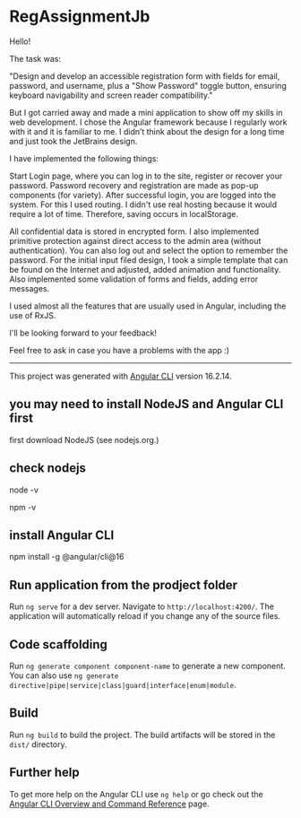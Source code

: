 # RegAssignmentJb

Hello!

The task was: 

"Design and develop an accessible registration form with fields for email, password, and username, plus a "Show Password" toggle button, ensuring keyboard navigability and screen reader compatibility."

But I got carried away and made a mini application to show off my skills in web development. I chose the Angular framework because I regularly work with it and it is familiar to me. I didn’t think about the design for a long time and just took the JetBrains design.

I have implemented the following things:

Start Login page, where you can log in to the site, register or recover your password.
Password recovery and registration are made as pop-up components (for variety).
After successful login, you are logged into the system.
For this I used routing.
I didn't use real hosting because it would require a lot of time. Therefore, saving occurs in localStorage.

All confidential data is stored in encrypted form. I also implemented primitive protection against direct access to the admin area (without authentication).
You can also log out and select the option to remember the password.
For the initial input filed design, I took a simple template that can be found on the Internet and adjusted, added animation and functionality. Also implemented some validation of forms and fields, adding error messages.

I used almost all the features that are usually used in Angular, including the use of RxJS.

I'll be looking forward to your feedback!

Feel free to ask in case you have a problems with the app :)

-----------------------------------------------------

This project was generated with [Angular CLI](https://github.com/angular/angular-cli) version 16.2.14.

## you may need to install NodeJS and Angular CLI first

first download NodeJS (see nodejs.org.) 

## check nodejs

node -v 

npm -v

## install Angular CLI

npm install -g @angular/cli@16


## Run application from the prodject folder

Run `ng serve` for a dev server. Navigate to `http://localhost:4200/`. The application will automatically reload if you change any of the source files.

## Code scaffolding

Run `ng generate component component-name` to generate a new component. You can also use `ng generate directive|pipe|service|class|guard|interface|enum|module`.

## Build

Run `ng build` to build the project. The build artifacts will be stored in the `dist/` directory.


## Further help

To get more help on the Angular CLI use `ng help` or go check out the [Angular CLI Overview and Command Reference](https://angular.io/cli) page.
